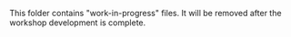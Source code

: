 This folder contains "work-in-progress" files. It will be removed after the workshop development is complete.

